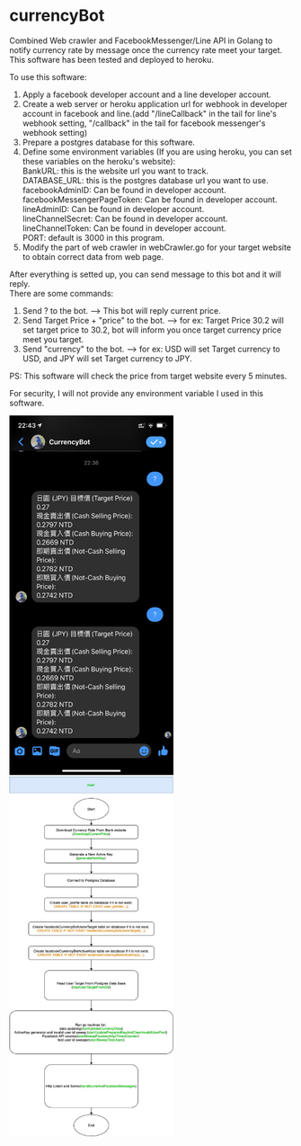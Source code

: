 # currencyBot
Combined Web crawler and FacebookMessenger/Line API in Golang to notify currency rate by message once the currency rate meet your target. This software has been tested and deployed to heroku.

To use this software:
1. Apply a facebook developer account and a line developer account.
2. Create a web server or heroku application url for webhook in developer account in facebook and line.(add "/lineCallback" in the tail for line's webhook setting, "/callback" in the tail for facebook messenger's webhook setting)
3. Prepare a postgres database for this software.
4. Define some environment variables (If you are using heroku, you can set these variables on the heroku's website):  
    BankURL: this is the website url you want to track.  
    DATABASE_URL: this is the postgres database url you want to use.  
    facebookAdminID: Can be found in developer account.  
    facebookMessengerPageToken: Can be found in developer account.  
    lineAdminID: Can be found in developer account.  
    lineChannelSecret: Can be found in developer account.  
    lineChannelToken: Can be found in developer account.  
    PORT: default is 3000 in this program.  
5. Modify the part of web crawler in webCrawler.go for your target website to obtain correct data from web page.  
  
After everything is setted up, you can send message to this bot and it will reply.  
There are some commands:  
1. Send ? to the bot. --> This bot will reply current price.  
2. Send Target Price + "price" to the bot. --> for ex: Target Price 30.2 will set target price to 30.2, bot will inform you once target currency price meet you target.  
3. Send "currency" to the bot. --> for ex: USD will set Target currency to USD, and JPY will set Target currency to JPY.  
  
PS: This software will check the price from target website every 5 minutes.  
  
For security, I will not provide any environment variable I used in this software.  

<img src="/IMG_1978.jpg" width="292" height="640">
<img src="/CurrencyReporter-main.jpg" width="292" height="640">
